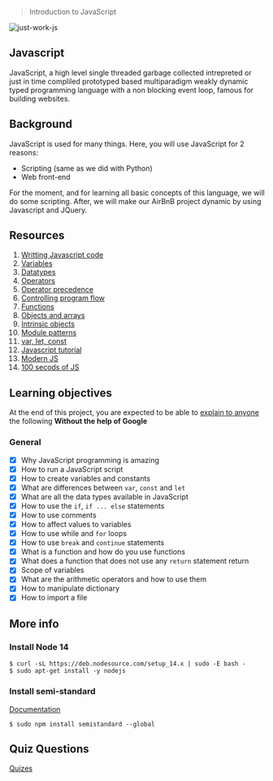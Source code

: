 > Introduction to JavaScript
	
![just-work-js](https://s3.amazonaws.com/intranet-projects-files/holbertonschool-higher-level_programming+/303/Javascript-535.png.jpeg)
## Javascript
JavaScript, a high level single threaded garbage collected intrepreted or just in time compliled  prototyped based multiparadigm  weakly dynamic typed programming language with a non blocking event loop, famous for building websites. 

## Background
JavaScript is used for many things. Here, you will use JavaScript for 2 reasons:

- Scripting (same as we did with Python)
- Web front-end

For the moment, and for learning all basic concepts of this language, we will do some scripting. After, we will make our AirBnB project dynamic by using Javascript and JQuery.

## Resources 
1. [Writting Javascript code](https://developer.mozilla.org/en-US/docs/Learn/Getting_started_with_the_web/JavaScript_basics)
2. [Variables](https://developer.mozilla.org/en-US/docs/Learn/JavaScript/First_steps/Variables)
3. [Datatypes](https://developer.mozilla.org/en-US/docs/Web/JavaScript/Data_structures)
4. [Operators](https://developer.mozilla.org/en-US/docs/Learn/Getting_started_with_the_web/JavaScript_basics)
5. [Operator precedence](https://developer.mozilla.org/en-US/docs/Web/JavaScript/Reference/Operators/Operator_Precedence)
6. [Controlling program flow](https://developer.mozilla.org/en-US/docs/Web/JavaScript/Guide/Control_flow_and_error_handling)
7. [Functions](https://developer.mozilla.org/en-US/docs/Learn/JavaScript/Building_blocks/Functions)
8. [Objects and arrays](https://developer.mozilla.org/en-US/docs/Learn/JavaScript/Objects)
9. [Intrinsic objects](https://developer.mozilla.org/en-US/docs/Learn/JavaScript/Objects)
10. [Module patterns](http://darrenderidder.github.io/talks/ModulePatterns/#/)
11. [var, let, const](https://www.youtube.com/watch?v=sjyJBL5fkp8)
12. [Javascript tutorial](https://www.youtube.com/watch?v=vZBCTc9zHtI)
13. [Modern JS](https://github.com/mbeaudru/modern-js-cheatsheet)
14. [100 secods of JS](https://www.youtube.com/watch?v=DHjqpvDnNGE&t=20s)

## Learning objectives
At the end of this project, you are expected to be able to [explain to anyone](https://fs.blog/feynman-learning-technique/) the following  __Without the help of Google__

### General
* [X] Why JavaScript programming is amazing
* [X] How to run a JavaScript script
* [X] How to create variables and constants
* [X] What are differences between ```var```, ```const``` and ```let```
* [X] What are all the data types available in JavaScript
* [X] How to use the ```if```, ```if ... else``` statements
* [X] How to use comments
* [X] How to affect values to variables
* [X] How to use while and ```for``` loops
* [X] How to use ```break``` and ```continue``` statements
* [X] What is a function and how do you use functions
* [X] What does a function that does not use any ```return``` statement return
* [X] Scope of variables
* [X] What are the arithmetic operators and how to use them
* [X] How to manipulate dictionary
* [X] How to import a file

## More info

### Install Node 14
```
$ curl -sL https://deb.nodesource.com/setup_14.x | sudo -E bash -
$ sudo apt-get install -y nodejs
```

### Install semi-standard
[Documentation](https://github.com/standard/semistandard)
```
$ sudo npm install semistandard --global
```

## Quiz Questions
[Quizes](./quiz.md)


